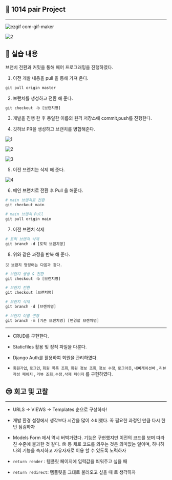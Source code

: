 ## 🎉 1014 pair Project

****

![ezgif com-gif-maker](https://user-images.githubusercontent.com/70432152/196039320-6efdbb62-d87a-46a0-888f-01576c129a33.gif)

![2](https://user-images.githubusercontent.com/70432152/196039383-aa898c67-dc55-43b0-9364-670590c84fb6.gif)

## 📗 실습 내용

브랜치 전환과 커밋을 통해 페어 프로그래밍을 진행하였다.

1. 이전 개발 내용을 pull 을 통해 가져 온다.

```python
git pull origin master
```

2. 브랜치를 생성하고 전환 해 준다.

```python
git checkout -b [브랜치명]
```

3. 개발을 진행 한 후 동일한 이름의 원격 저장소에 commit,push를 진행한다.

4. 깃허브 PR을 생성하고 브랜치를  병합해준다.

![1](https://user-images.githubusercontent.com/70432152/196041538-bc22d448-402e-48e9-ab2a-f995e681d016.png)

![2](https://user-images.githubusercontent.com/70432152/196041585-8683d3ea-bf55-47b1-bf60-ad5763d02c95.png)

![3](https://user-images.githubusercontent.com/70432152/196041595-b667348a-6a46-4e37-ae8b-ff98aa070f18.png)

5. 이전 브랜치는 삭제 해 준다.

![4](https://user-images.githubusercontent.com/70432152/196041613-c5169d25-903a-45e5-9874-0b267b419f86.png)

6. 메인 브랜치로 전환 후 Pull 을 해준다.

```python
# main 브랜치로 전환
git checkout main

# main 브랜치 Pull
git pull origin main
```

7. 이전 브랜치 삭제

```python
# 토픽 브랜치 삭제
git branch -d [토픽 브랜치명]
```

8. 위와 같은 과정을 반복 해 준다.

`깃 브랜치 명령어는 다음과 같다.`

```python
# 브랜치 생성 & 전환
git checkout -b [브랜치명]

# 브랜치 전환
git checkout [브랜치명]

# 브랜치 삭제
git branch -d [브랜치명]

# 브랜치 이름 변경
git branch -m [기존 브랜치명] [변경할 브랜치명]
```

****

- CRUD를 구현한다.

- Staticfiles 활용 및 정적 파일을 다룬다.

- Django Auth를 활용하여 회원을 관리하였다.

- `회원가입`, `로그인`, `회원 목록 조회`, `회원 정보 조회`, `정보 수정`, `로그아웃`, `네비게이션바` , `리뷰 작성 페이지` , `리뷰 조회,수정,삭제 페이지` 를 구현하였다.

## 😢 회고 및 고찰

***

- URLS &rarr; VIEWS &rarr; Templates 순으로 구성하자!

- 개발 환경 설정에서 생각보다 시간을 많이 소비했다. 꼭 필요한 과정인 만큼 다시 한번 점검하자

- Models Form 에서 역시 버벅거렸다. 기능은 구현했지만 이전의 코드를 보며 따라친 수준에 불과한 것 같다. 😢 통 채로 코드를 외우는 것은 의미없는 일이며, 하나하나의 기능을 숙지하고 자유자재로 이용 할 수 있도록 노력하자

- `return render` : 템플릿 페이지에 입력값을 띄워주고 싶을 때

- `return redirect`:  템플릿을 그대로 불러오고 싶을 때 로 생각하자
